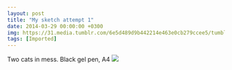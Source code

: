 ```yaml
---
layout: post
title: "My sketch attempt 1"
date: 2014-03-29 00:00:00 +0300
img: https://31.media.tumblr.com/6e5d489d9b442214e463e0cb279ccee5/tumblr_inline_n3766gBJjR1qfp23s.jpg
tags: [Imported]
---
```


Two cats in mess. Black gel pen, A4 ![](https://31.media.tumblr.com/6e5d489d9b442214e463e0cb279ccee5/tumblr_inline_n3766gBJjR1qfp23s.jpg)
